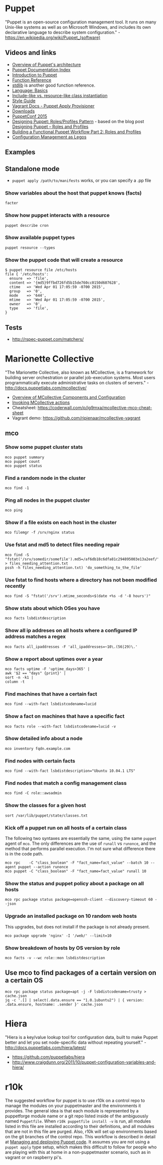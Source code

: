# Puppet

"Puppet is an open-source configuration management tool. It runs on many Unix-like systems as well as on Microsoft Windows, and includes its own declarative language to describe system configuration." - <https://en.wikipedia.org/wiki/Puppet_(software)>

## Videos and links

- [Overview of Puppet's architecture](https://docs.puppet.com/puppet/4.4/reference/architecture.html)
- [Puppet Documentation Index](https://docs.puppetlabs.com/puppet/)
- [Introduction to Puppet](https://docs.puppetlabs.com/guides/introduction.html)
- [Function Reference](https://docs.puppetlabs.com/references/latest/function.html)
- [stdlib](https://forge.puppet.com/puppetlabs/stdlib) is another good function reference.
- [Language: Basics](https://docs.puppetlabs.com/puppet/latest/reference/lang_summary.html)
- [Include-like vs. resource-like class instantiation](https://docs.puppet.com/puppet/4.6/reference/lang_classes.html#include-like-vs-resource-like)
- [Style Guide](https://docs.puppetlabs.com/guides/style_guide.html)
- [Vagrant Docs - Puppet Apply Provisioner](https://docs.vagrantup.com/v2/provisioning/puppet_apply.html)
- [Downloads](https://puppetlabs.com/misc/download-options-get)
- [PuppetConf 2015](https://www.youtube.com/playlist?list=PLV86BgbREluUDlJW_jAqnWPj0THx7eXBA)
- [Designing Puppet: Roles/Profiles Pattern](https://www.youtube.com/watch?v=ZpHtOnlSGNY) - based on the blog post [Designing Puppet – Roles and Profiles](http://www.craigdunn.org/2012/05/239/)
- [Building a Functional Puppet Workflow Part 2: Roles and Profiles](http://garylarizza.com/blog/2014/02/17/puppet-workflow-part-2/)
- [Configuration Management as Legos](http://sysadvent.blogspot.com/2012/12/day-13-configuration-management-as-legos.html)

## Examples

## Standalone mode

- `puppet apply /path/to/manifests` works, or you can specify a .pp file

### Show variables about the host that puppet knows (facts)

```
facter
```

### Show how puppet interacts with a resource

```
puppet describe cron
```

### Show available puppet types

```
puppet resource --types
```

### Show the puppet code that will create a resource

```
$ puppet resource file /etc/hosts
file { '/etc/hosts':
  ensure  => 'file',
  content => '{md5}9ffbd726fd5b15de760cc0150d607628',
  ctime   => 'Wed Apr 01 17:05:59 -0700 2015',
  group   => '0',
  mode    => '644',
  mtime   => 'Wed Apr 01 17:05:59 -0700 2015',
  owner   => '0',
  type    => 'file',
}
```

## Tests

- <http://rspec-puppet.com/matchers/>

# Marionette Collective

"The Marionette Collective, also known as MCollective, is a framework for building server orchestration or parallel job-execution systems. Most users programmatically execute administrative tasks on clusters of servers." - <http://docs.puppetlabs.com/mcollective/>

- [Overview of MCollective Components and Configuration](https://docs.puppet.com/mcollective/overview_components.html)
- [Invoking MCollective actions](https://docs.puppet.com/pe/latest/mco_invoke_cli.html)
- Cheatsheet: <https://coderwall.com/p/ig9mxa/mcollective-mco-cheat-sheet>
- Vagrant demo: <https://github.com/ripienaar/mcollective-vagrant>

## mco

### Show some puppet cluster stats

```
mco puppet summary
mco puppet count
mco puppet status
```

### Find a random node in the cluster

```
mco find -1
```

### Ping all nodes in the puppet cluster

```
mco ping
```

### Show if a file exists on each host in the cluster

```
mco filemgr -f /srv/nginx status
```

### Use fstat and md5 to detect files needing repair

```
mco find -S "fstat('/srv/somedir/somefile').md5=/af6db18c6dfa81c294895003e13a2eef/" > files_needing_attention.txt
pssh -h files_needing_attention.txt) 'do_something_to_the_file'
```

### Use fstat to find hosts where a directory has not been modified recently

```
mco find -S "fstat('/srv').mtime_seconds<$(date +%s -d '-8 hours')"
```

### Show stats about which OSes you have

```
mco facts lsbdistdescription
```

### Show all ip addreses on all hosts where a configured IP address matches a regex

```
mco facts all_ipaddresses -F 'all_ipaddresses=~10\.(56|29)\.'
```

### Show a report about uptimes over a year

```
mco facts uptime -F 'uptime_days>365' |
awk '$2 == "days" {print}' |
sort -n -k1 |
column -t
```

### Find machines that have a certain fact

```
mco find --with-fact lsbdistcodename=lucid
```

### Show a fact on machines that have a specific fact

```
mco facts role --with-fact lsbdistcodename=lucid -v
```

### Show detailed info about a node

```
mco inventory fqdn.example.com
```

### Find nodes with certain facts

```
mco find --with-fact lsbdistdescription="Ubuntu 10.04.1 LTS"
```

### Find nodes that match a config management class

```
mco find -C role::awsadmin
```

### Show the classes for a given host

```
sort /var/lib/puppet/state/classes.txt
```

### Kick off a puppet run on all hosts of a certain class

The following two syntaxes are essentially the same, using the same `puppet` agent of `mco`. The only differences are the use of `runall` vs `runonce`, and the method that performs parallel execution. I'm not sure what difference there is in the code path.

```
mco rpc    -C "class_boolean" -F "fact_name=fact_value" --batch 10 --agent puppet --action runonce
mco puppet -C "class_boolean" -F "fact_name=fact_value" runall 10
```

### Show the status and puppet policy about a package on all hosts

```
mco rpc package status package=openssh-client --discovery-timeout 60 --json
```

### Upgrade an installed package on 10 random web hosts

This upgrades, but does not install if the package is not already present.

```
mco package upgrade 'nginx' -I '/web/' --limit=10
```

### Show breakdown of hosts by OS version by role

```
mco facts -v --wc role::mon lsbdistdescription
```

## Use mco to find packages of a certain version on a certain OS

```
mco rpc package status package=apt -j -F lsbdistcodename=trusty > cache.json
jq -c '.[] | select(.data.ensure == "1.0.1ubuntu2") | { version: .data.ensure, hostname: .sender }' cache.json
```

# Hiera

"Hiera is a key/value lookup tool for configuration data, built to make Puppet better and let you set node-specific data without repeating yourself." - <http://docs.puppetlabs.com/hiera/latest/>

- <https://github.com/puppetlabs/hiera>
- <http://www.craigdunn.org/2011/10/puppet-configuration-variables-and-hiera/>

# r10k

The suggested workflow for puppet is to use r10k on a control repo to manage the modules on your puppetmaster and the environments it provides. The general idea is that each module is represented by a puppetforge module name or a git repo listed inside of the ambiguously named `Puppetfile`. When `r10k puppetfile install -v` is run, all modules listed in this file are installed according to their definitions, and all modules that are not in this file are purged. Also, r10k will set up environments based on the git branches of the control repo. This workflow is described in detail at [Managing and deploying Puppet code](https://docs.puppet.com/pe/latest/cmgmt_managing_code.html). It assumes you are not using a `puppet apply` type setup, which makes this difficult to follow for people who are playing with this at home in a non-puppetmaster scenario, such as in vagrant or on raspberry pi's.
